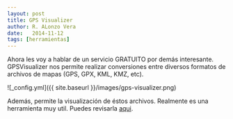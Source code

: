 ```yaml
---
layout: post
title: GPS Visualizer
author: R. ALonzo Vera
date:   2014-11-12
tags: [herramientas]
---
```


Ahora les voy a hablar de un servicio GRATUITO por demás interesante. GPSVisualizer nos permite realizar conversiones entre diversos formatos de archivos de mapas (GPS, GPX, KML, KMZ, etc).

![_config.yml]({{ site.baseurl }}/images/gps-visualizer.png)

Además, permite la visualización de éstos archivos. Realmente es una herramienta muy util. Puedes revisarla [aqui](http://www.gpsvisualizer.com/).

